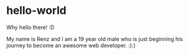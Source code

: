 # hello-world

Why hello there! :D

My name is Renz and I am a 19 year old male who is just beginning his journey to become an awesome web developer. :):)
